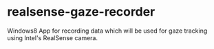 realsense-gaze-recorder
=======================

Windows8 App for recording data which will be used for gaze tracking using Intel's RealSense camera.

